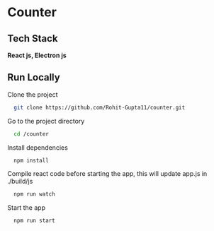 # Counter

## Tech Stack

**React js, Electron js**

  
## Run Locally

Clone the project

```bash
  git clone https://github.com/Rohit-Gupta11/counter.git
```

Go to the project directory

```bash
  cd /counter
```

Install dependencies

```bash
  npm install
```

Compile react code before starting the app, this will update app.js in ./build/js

```bash
  npm run watch
```

Start the app 

```bash
  npm run start
```